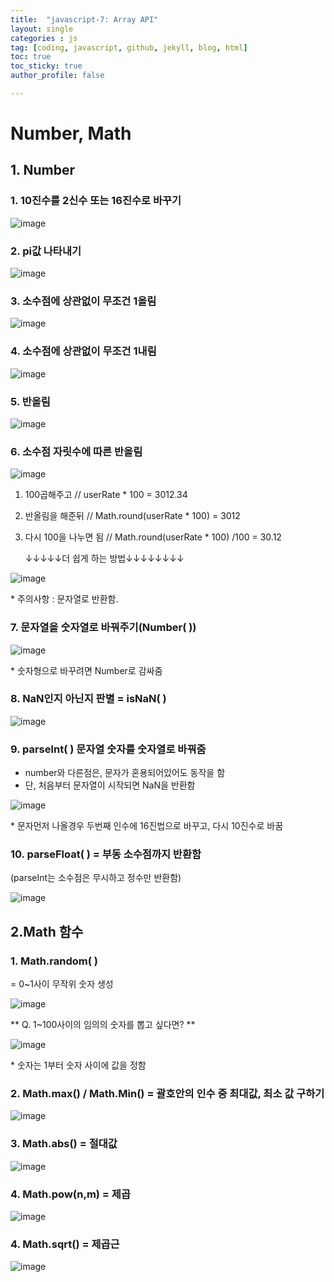 ```yaml
---
title:  "javascript-7: Array API"
layout: single
categories : js
tag: [coding, javascript, github, jekyll, blog, html]
toc: true
toc_sticky: true
author_profile: false

---
```


# Number, Math

## 1. Number

### 1. 10진수를 2신수 또는 16진수로 바꾸기

![image](https://user-images.githubusercontent.com/111720411/197395433-966ecd00-9c17-4f2a-9545-a1cda7939883.png)

### 2. pi값 나타내기

![image](https://user-images.githubusercontent.com/111720411/197395440-80505f15-a521-4816-8942-e1e3fa08e901.png)


### 3. 소수점에 상관없이 무조건 1올림

![image](https://user-images.githubusercontent.com/111720411/197395449-b3ab8ffb-5f30-45e8-9667-9461927ea09c.png)


### 4. 소수점에 상관없이 무조건 1내림

![image](https://user-images.githubusercontent.com/111720411/197395471-802df9d8-1611-4f7a-af18-5b28fdc62e6a.png)

### 5. 반올림

![image](https://user-images.githubusercontent.com/111720411/197395519-6e74d459-7e59-4583-8cda-e293c1c4b3cf.png)

### 6. 소수점 자릿수에 따른 반올림

![image](https://user-images.githubusercontent.com/111720411/197395521-2aec1c02-2010-4603-84d2-b0561803931c.png)

1. 100곱해주고 // userRate * 100 = 3012.34 
2. 반올림을 해준뒤 //  Math.round(userRate * 100) = 3012
3. 다시 100을 나누면 됨 //  Math.round(userRate * 100) /100 = 30.12

     ↓↓↓↓↓더 쉽게 하는 방법↓↓↓↓↓↓↓↓

![image](https://user-images.githubusercontent.com/111720411/197395531-86ac850c-1057-4607-9348-b7617bea5e3b.png)

\* 주의사항 : 문자열로 반환함. 

### 7. 문자열을 숫자열로 바꿔주기(Number( ))

![image](https://user-images.githubusercontent.com/111720411/197395537-bb857ba2-6ba7-4964-8eff-ba70fef2c048.png)

\* 숫자형으로 바꾸려면 Number로 감싸줌

### 8. NaN인지 아닌지 판별 = isNaN( ) 

![image](https://user-images.githubusercontent.com/111720411/197395546-4dd86d59-6e11-48f3-ac13-28d9f996651a.png)


### 9. parselnt( ) 문자열 숫자를 숫자열로 바꿔줌
- number와 다른점은, 문자가 혼용되어있어도 동작을 함
- 단, 처음부터 문자열이 시작되면 NaN을 반환함

![image](https://user-images.githubusercontent.com/111720411/197395576-80553315-845a-4a2f-bc80-11dcb7b3e45c.png)

\* 문자먼저 나올경우 두번째 인수에 16진법으로 바꾸고, 다시 10진수로 바꿈


### 10. parseFloat( ) = 부동 소수점까지 반환함
(parseInt는 소수점은 무시하고 정수만 반환함)

![image](https://user-images.githubusercontent.com/111720411/197395599-8f71dff9-f0ab-4212-82bc-cc912a4d73ac.png)

## 2.Math 함수

### 1. Math.random( )
= 0~1사이 무작위 숫자 생성

![image](https://user-images.githubusercontent.com/111720411/197395658-a612a9da-9544-4a60-be20-83dc8058c6e0.png)

** Q. 1~100사이의 임의의 숫자를 뽑고 싶다면? ** 

![image](https://user-images.githubusercontent.com/111720411/197395668-b00f69c0-31ed-4826-b557-1f35a186835e.png)

\* 숫자는 1부터 숫자 사이에 값을 정함

### 2. Math.max()  / Math.Min() = 괄호안의 인수 중 최대값, 최소 값 구하기

![image](https://user-images.githubusercontent.com/111720411/197395685-c5f59523-3b0a-4f06-9923-d91fa03fb0e3.png)

### 3. Math.abs() = 절대값

![image](https://user-images.githubusercontent.com/111720411/197395703-adc843d7-1e30-4426-965f-5fb6cf0abbb1.png)

### 4. Math.pow(n,m) = 제곱

![image](https://user-images.githubusercontent.com/111720411/197395725-90198de0-7a90-4192-a98f-fb758b721455.png)

### 4. Math.sqrt() = 제곱근

![image](https://user-images.githubusercontent.com/111720411/197395737-48230346-1389-473d-a4b6-aa1467277ed3.png)


